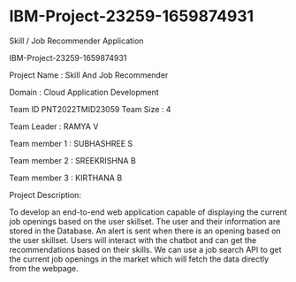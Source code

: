 # IBM-Project-23259-1659874931
Skill / Job Recommender Application

IBM-Project-23259-1659874931

Project Name	: Skill And Job Recommender

Domain :	Cloud Application Development

Team ID	PNT2022TMID23059
Team Size : 4

Team Leader :	RAMYA V

Team member 1 :	SUBHASHREE S

Team member 2 :	SREEKRISHNA B

Team member 3 :	KIRTHANA B

Project Description:

To develop an end-to-end web application capable of displaying the current job openings based on the user skillset. The user and their information are stored in the Database. An alert is sent when there is an opening based on the user skillset. Users will interact with the chatbot and can get the recommendations based on their skills. We can use a job search API to get the current job openings in the market which will fetch the data directly from the webpage.
